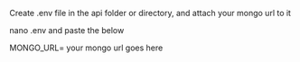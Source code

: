 Create .env file in the api folder or directory, and attach your mongo url to it

nano .env and paste the below

MONGO_URL= your mongo url goes here


